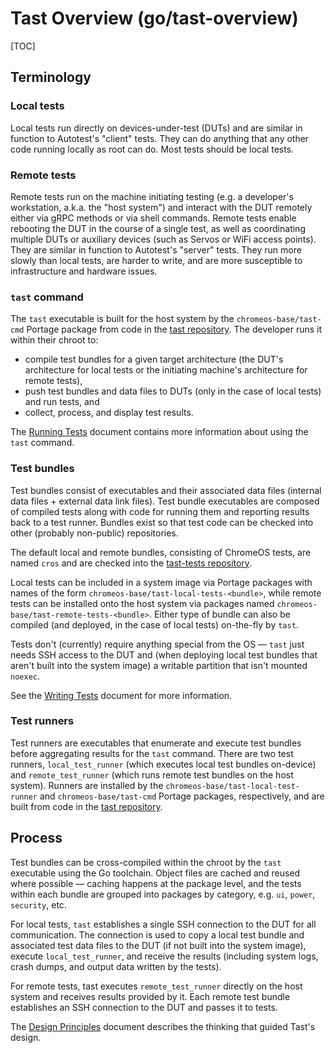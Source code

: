 # Tast Overview (go/tast-overview)

[TOC]

## Terminology

### Local tests

Local tests run directly on devices-under-test (DUTs) and are similar in
function to Autotest's "client" tests. They can do anything that any other code
running locally as root can do. Most tests should be local tests.

### Remote tests

Remote tests run on the machine initiating testing (e.g. a developer's
workstation, a.k.a. the "host system") and interact with the DUT remotely
either via gRPC methods or via shell commands. Remote tests enable rebooting
the DUT in the course of a single test, as well as coordinating multiple DUTs
or auxiliary devices (such as Servos or WiFi access points). They are similar
in function to Autotest's "server" tests. They run more slowly than local
tests, are harder to write, and are more susceptible to infrastructure and
hardware issues.

### `tast` command

The `tast` executable is built for the host system by the
`chromeos-base/tast-cmd` Portage package from code in the [tast repository]. The
developer runs it within their chroot to:

*   compile test bundles for a given target architecture (the DUT's architecture
    for local tests or the initiating machine's architecture for remote tests),
*   push test bundles and data files to DUTs (only in the case of local tests)
    and run tests, and
*   collect, process, and display test results.

The [Running Tests] document contains more information about using the `tast`
command.

### Test bundles

Test bundles consist of executables and their associated data files (internal
data files + external data link files). Test bundle executables are composed of
compiled tests along with code for running them and reporting results back to
a test runner. Bundles exist so that test code can be checked into other
(probably non-public) repositories.

The default local and remote bundles, consisting of ChromeOS tests, are named
`cros` and are checked into the [tast-tests repository].

Local tests can be included in a system image via Portage packages with names of
the form `chromeos-base/tast-local-tests-<bundle>`, while remote tests can be
installed onto the host system via packages named
`chromeos-base/tast-remote-tests-<bundle>`. Either type of bundle can also be
compiled (and deployed, in the case of local tests) on-the-fly by `tast`.

Tests don't (currently) require anything special from the OS — `tast` just needs
SSH access to the DUT and (when deploying local test bundles that aren't built
into the system image) a writable partition that isn't mounted `noexec`.

See the [Writing Tests] document for more information.

### Test runners

Test runners are executables that enumerate and execute test bundles before
aggregating results for the `tast` command. There are two test runners,
`local_test_runner` (which executes local test bundles on-device) and
`remote_test_runner` (which runs remote test bundles on the host system).
Runners are installed by the `chromeos-base/tast-local-test-runner` and
`chromeos-base/tast-cmd` Portage packages, respectively, and are built from code
in the [tast repository].

## Process

Test bundles can be cross-compiled within the chroot by the `tast` executable
using the Go toolchain. Object files are cached and reused where possible —
caching happens at the package level, and the tests within each bundle are
grouped into packages by category, e.g. `ui`, `power`, `security`, etc.

For local tests, `tast` establishes a single SSH connection to the DUT for all
communication. The connection is used to copy a local test bundle and associated
test data files to the DUT (if not built into the system image), execute
`local_test_runner`, and receive the results (including system logs, crash
dumps, and output data written by the tests).

For remote tests, tast executes `remote_test_runner` directly on the host system
and receives results provided by it. Each remote test bundle establishes an SSH
connection to the DUT and passes it to tests.

The [Design Principles] document describes the thinking that guided Tast's
design.

[tast repository]: https://chromium.googlesource.com/chromiumos/platform/tast/
[Running Tests]: running_tests.md
[tast-tests repository]: https://chromium.googlesource.com/chromiumos/platform/tast-tests/
[Writing Tests]: writing_tests.md
[Design Principles]: design_principles.md
